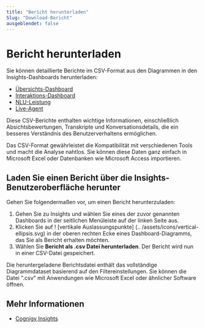 ```yaml
---
title: "Bericht herunterladen" 
Slug: "Download-Bericht" 
ausgeblendet: false 
---
```


# Bericht herunterladen

Sie können detaillierte Berichte im CSV-Format aus den Diagrammen in den Insights-Dashboards herunterladen:

- [Übersichts-Dashboard](dashboard-overview.md)
- [Interaktions-Dashboard](dashboard-engagement.md)
- [NLU-Leistung](dashboard-nlu-performance.md)
- [Live-Agent](dashboard-live-agent.md)

Diese CSV-Berichte enthalten wichtige Informationen, einschließlich Absichtsbewertungen, Transkripte und Konversationsdetails, die ein besseres Verständnis des Benutzerverhaltens ermöglichen.

Das CSV-Format gewährleistet die Kompatibilität mit verschiedenen Tools und macht die Analyse nahtlos.
Sie können diese Daten ganz einfach in Microsoft Excel oder Datenbanken wie Microsoft Access importieren.

## Laden Sie einen Bericht über die Insights-Benutzeroberfläche herunter

Gehen Sie folgendermaßen vor, um einen Bericht herunterzuladen:

1. Gehen Sie zu Insights und wählen Sie eines der zuvor genannten Dashboards in der seitlichen Menüleiste auf der linken Seite aus.
2. Klicken Sie auf ! [vertikale Auslassungspunkte] (.. /assets/icons/vertical-ellipsis.svg) in der oberen rechten Ecke eines Dashboard-Diagramms, das Sie als Bericht erhalten möchten. 
3. Wählen Sie **Bericht als .csv Datei herunterladen**. Der Bericht wird nun in einer CSV-Datei gespeichert.

Die heruntergeladene Berichtsdatei enthält das vollständige Diagrammdataset basierend auf den Filtereinstellungen. Sie können die Datei ".csv" mit Anwendungen wie Microsoft Excel oder ähnlicher Software öffnen.

## Mehr Informationen

- [Cognigy Insights](cognigy-insights.md)